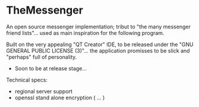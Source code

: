 # TheMessenger

An open source messenger implementation; tribut to "the many messenger friend lists"... 
used as main inspiration for the following program.

Built on the very appealing "QT Creator" IDE, to be released under the "GNU GENERAL PUBLIC LICENSE (3)"... the application promisses to be slick and "perhaps" full of personality.

* Soon to be at <beta testing> release stage...

Technical specs:

* regional server support
* openssl stand alone encryption ( ... )
    
